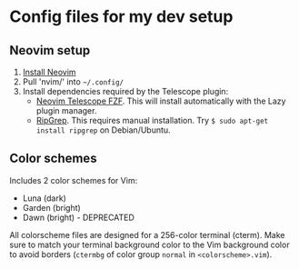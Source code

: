 # Config files for my dev setup


## Neovim setup

1. [Install Neovim](https://github.com/neovim/neovim)
2. Pull 'nvim/' into `~/.config/`
3. Install dependencies required by the Telescope plugin:
   - [Neovim Telescope FZF](https://github.com/nvim-telescope/telescope-fzf-native.nvim).
     This will install automatically with the Lazy plugin manager.
   - [RipGrep](https://github.com/BurntSushi/ripgrep). This requires manual
     installation. Try `$ sudo apt-get install ripgrep` on Debian/Ubuntu.


## Color schemes

Includes 2 color schemes for Vim:
* Luna (dark)
* Garden (bright)
* Dawn (bright) - DEPRECATED

All colorscheme files are designed for a 256-color terminal (cterm). Make sure
to match your terminal background color to the Vim background color to avoid
borders (`ctermbg` of color group `normal` in `<colorscheme>.vim`).

